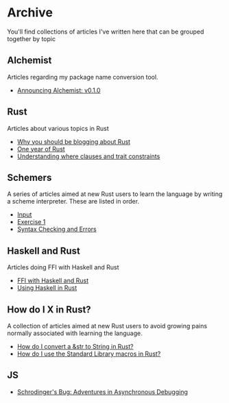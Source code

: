 # Archive

You'll find collections of articles I've written here that can be
grouped together by topic

## Alchemist
Articles regarding my package name conversion tool.

- [Announcing Alchemist: v0.1.0](/posts/announcing-alchemist.html)

## Rust
Articles about various topics in Rust
- [Why you should be blogging about
  Rust](/posts/blog-about-rust.html)
- [One year of
  Rust](/posts/1-year-of-rust.html)
- [Understanding where clauses and trait
  constraints](/posts/understanding-where-clauses.html)

## Schemers
A series of articles aimed at new Rust users to learn the language
by writing a scheme interpreter. These are listed in order.
- [Input](/posts/scheme-input.html)
- [Exercise 1](/posts/scheme-ex1.html)
- [Syntax Checking and Errors](/posts/scheme-error.html)

## Haskell and Rust
Articles doing FFI with Haskell and Rust
- [FFI with Haskell and
  Rust](/posts/haskell-rust.html)
- [Using Haskell in
  Rust](/posts/rust-haskell.html)

## How do I X in Rust?
A collection of articles aimed at new Rust users to avoid growing pains
normally associated with learning the language.

- [How do I convert a &str to String in
  Rust?](/posts/how-do-i-str-string.html)
- [How do I use the Standard Library macros in
  Rust?](/posts/how-do-i-std-macros.html)


## JS
- [Schrodinger's Bug: Adventures in Asynchronous
  Debugging](/posts/schrodingers-bug.html)
